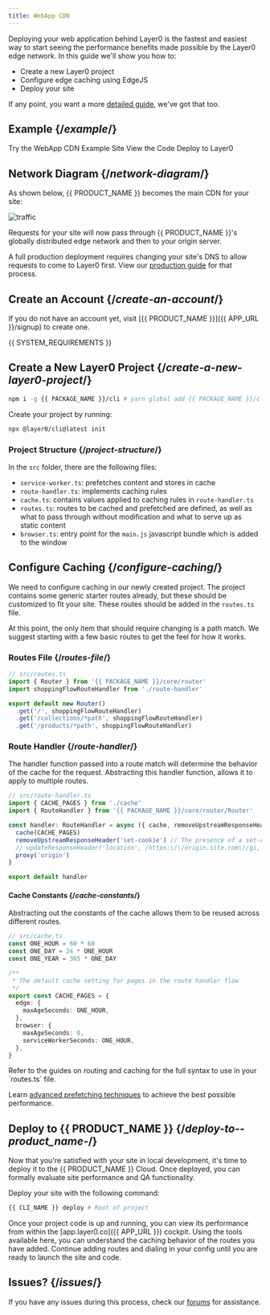 ```yaml
---
title: WebApp CDN
---
```


Deploying your web application behind Layer0 is the fastest and easiest way to start seeing the performance benefits made possible by the Layer0 edge network. In this guide we'll show you how to:

- Create a new Layer0 project
- Configure edge caching using EdgeJS
- Deploy your site

If any point, you want a more [detailed guide](/guides/traditional_sites), we've got that too.

## Example {/*example*/}

<ButtonLinksGroup>

<ButtonLink href="https://layer0-docs-cdn-starter-template-default.layer0-limelight.link" variant="fill">
  Try the WebApp CDN Example Site
</ButtonLink>
<ButtonLink href="https://github.com/layer0-docs/layer0-cdn-example" variant="stroke">
  View the Code
</ButtonLink>
<ButtonLink href="https://app.layer0.co/deploy?button&deploy&repo=https://github.com/layer0-docs/layer0-cdn-example" variant="stroke">
  Deploy to Layer0
</ButtonLink>

</ButtonLinksGroup>

## Network Diagram {/*network-diagram*/}

As shown below, {{ PRODUCT_NAME }} becomes the main CDN for your site:

![traffic](/images/starter/traffic.svg)

Requests for your site will now pass through {{ PRODUCT_NAME }}'s globally distributed edge network and then to your origin server.

A full production deployment requires changing your site's DNS to allow requests to come to Layer0 first. View our [production guide](/guides/production) for that process.

## Create an Account {/*create-an-account*/}

If you do not have an account yet, visit [{{ PRODUCT_NAME }}]({{ APP_URL }}/signup) to create one.

{{ SYSTEM_REQUIREMENTS }}

## Create a New Layer0 Project {/*create-a-new-layer0-project*/}

```bash
npm i -g {{ PACKAGE_NAME }}/cli # yarn global add {{ PACKAGE_NAME }}/cli
```

Create your project by running:

```bash
npx @layer0/cli@latest init
```

### Project Structure {/*project-structure*/}

In the `src` folder, there are the following files:

- `service-worker.ts`: prefetches content and stores in cache
- `route-handler.ts`: implements caching rules
- `cache.ts`: contains values applied to caching rules in `route-handler.ts`
- `routes.ts`: routes to be cached and prefetched are defined, as well as what to pass through without modification and what to serve up as static content
- `browser.ts`: entry point for the `main.js` javascript bundle which is added to the window

## Configure Caching {/*configure-caching*/}

We need to configure caching in our newly created project. The project contains some generic starter routes already, but these should be customized to fit your site. These routes should be added in the `routes.ts` file.

At this point, the only item that should require changing is a path match. We suggest starting with a few basic routes to get the feel for how it works.

### Routes File {/*routes-file*/}

```typescript
// src/routes.ts
import { Router } from '{{ PACKAGE_NAME }}/core/router'
import shoppingFlowRouteHandler from './route-handler'

export default new Router()
  .get('/', shoppingFlowRouteHandler)
  .get('/collections/*path', shoppingFlowRouteHandler)
  .get('/products/*path', shoppingFlowRouteHandler)
```

### Route Handler {/*route-handler*/}

The handler function passed into a route match will determine the behavior of the cache for the request. Abstracting this handler function, allows it to apply to multiple routes.

```typescript
// src/route-handler.ts
import { CACHE_PAGES } from './cache'
import { RouteHandler } from '{{ PACKAGE_NAME }}/core/router/Router'

const handler: RouteHandler = async ({ cache, removeUpstreamResponseHeader, updateResponseHeader, proxy }) => {
  cache(CACHE_PAGES)
  removeUpstreamResponseHeader('set-cookie') // The presence of a set-cookie header would prevent the response from being cached, so ensure set-cookie headers are removed.
  // updateResponseHeader('location', /https:\/\/origin.site.com\//gi, '/') // Makes 302 redirects relative. Uncomment if existing origin site issues 302s with full domain
  proxy('origin')
}

export default handler
```

#### Cache Constants {/*cache-constants*/}

Abstracting out the constants of the cache allows them to be reused across different routes.

```typescript
// src/cache.ts
const ONE_HOUR = 60 * 60
const ONE_DAY = 24 * ONE_HOUR
const ONE_YEAR = 365 * ONE_DAY

/**
 * The default cache setting for pages in the route handler flow
 */
export const CACHE_PAGES = {
  edge: {
    maxAgeSeconds: ONE_HOUR,
  },
  browser: {
    maxAgeSeconds: 0,
    serviceWorkerSeconds: ONE_HOUR,
  },
}
```

<Callout type="info">
  Refer to the guides on routing and caching for the full syntax to use in your `routes.ts` file.
</Callout>

Learn [advanced prefetching techniques](#section_advanced_prefetching_techniques) to achieve the best possible performance.

## Deploy to {{ PRODUCT_NAME }} {/*deploy-to--product_name-*/}

Now that you're satisfied with your site in local development, it's time to deploy it to the {{ PRODUCT_NAME }} Cloud. Once deployed, you can formally evaluate site performance and QA functionality.

Deploy your site with the following command:

```bash
{{ CLI_NAME }} deploy # Root of project
```

Once your project code is up and running, you can view its performance from within the [app.layer0.co]({{ APP_URL }}) cockpit. Using the tools available here, you can understand the caching behavior of the routes you have added. Continue adding routes and dialing in your config until you are ready to launch the site and code.

## Issues? {/*issues*/}

If you have any issues during this process, check our [forums](FORUM_URL) for assistance.
